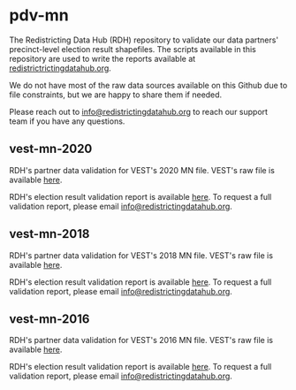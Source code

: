 # pdv-mn

The Redistricting Data Hub (RDH) repository to validate our data partners' precinct-level election result shapefiles. The scripts available in this repository are used to write the reports available at [redistrictrictingdatahub.org]([https://redistrictingdatahub.org/](https://redistrictingdatahub.org/)). 

We do not have most of the raw data sources available on this Github due to file constraints, but we are happy to share them if needed. 

Please reach out to info@redistrictingdatahub.org to reach our support team if you have any questions. 

## vest-mn-2020

RDH's partner data validation for VEST's 2020 MN file. VEST's raw file is available [here](https://dataverse.harvard.edu/file.xhtml?fileId=4499011&datasetVersionId=251765).

RDH's election result validation report is available [here](https://redistrictingdatahub.org/dataset/vest-2020-minnesota-precinct-and-election-results/). To request a full validation report, please email info@redistrictingdatahub.org. 

## vest-mn-2018

RDH's partner data validation for VEST's 2018 MN file. VEST's raw file is available [here](https://dataverse.harvard.edu/file.xhtml?persistentId=doi:10.7910/DVN/UBKYRU/XETACX).

RDH's election result validation report is available [here](https://redistrictingdatahub.org/dataset/vest-2018-minnesota-precinct-and-election-results/). To request a full validation report, please email info@redistrictingdatahub.org. 

## vest-mn-2016

RDH's partner data validation for VEST's 2016 MN file. VEST's raw file is available [here](https://dataverse.harvard.edu/file.xhtml?persistentId=doi:10.7910/DVN/NH5S2I/A4UNVM).

RDH's election result validation report is available [here](https://redistrictingdatahub.org/dataset/vest-2016-minnesota-precinct-and-election-results/). To request a full validation report, please email info@redistrictingdatahub.org. 

